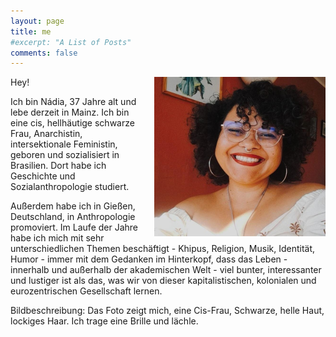 ```yaml
---
layout: page
title: me
#excerpt: "A List of Posts"
comments: false
---
```

<img src ="./assets/img/image72.png" style="float: right; margin-left: 20px" >

Hey!

 Ich bin Nádia, 37 Jahre alt und lebe derzeit in Mainz. Ich bin eine cis, hellhäutige schwarze Frau, Anarchistin, intersektionale Feministin, geboren und sozialisiert in Brasilien. Dort habe ich Geschichte und Sozialanthropologie studiert. 

Außerdem habe ich in Gießen, Deutschland, in Anthropologie promoviert. Im Laufe der Jahre habe ich mich mit sehr unterschiedlichen Themen beschäftigt - Khipus, Religion, Musik, Identität, Humor - immer mit dem Gedanken im Hinterkopf, dass das Leben - innerhalb und außerhalb der akademischen Welt - viel bunter, interessanter und lustiger ist als das, was wir von dieser kapitalistischen, kolonialen und eurozentrischen Gesellschaft lernen. 

Bildbeschreibung: Das Foto zeigt mich, eine Cis-Frau, Schwarze, helle Haut, lockiges Haar. Ich trage eine Brille und lächle.


